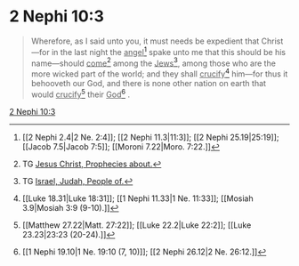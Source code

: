 # 2 Nephi 10:3

> Wherefore, as I said unto you, it must needs be expedient that Christ—for in the last night the <u>angel</u>[^a] spake unto me that this should be his name—should <u>come</u>[^b] among the <u>Jews</u>[^c], among those who are the more wicked part of the world; and they shall <u>crucify</u>[^d] him—for thus it behooveth our God, and there is none other nation on earth that would <u>crucify</u>[^e] their <u>God</u>[^f] .

[2 Nephi 10:3](https://www.churchofjesuschrist.org/study/scriptures/bofm/2-ne/10?lang=eng&id=p3#p3)


[^a]: [[2 Nephi 2.4|2 Ne. 2:4]]; [[2 Nephi 11.3|11:3]]; [[2 Nephi 25.19|25:19]]; [[Jacob 7.5|Jacob 7:5]]; [[Moroni 7.22|Moro. 7:22.]]
[^b]: TG [Jesus Christ, Prophecies about.](https://www.churchofjesuschrist.org/study/scriptures/tg/jesus-christ-prophecies-about?lang=eng)
[^c]: TG [Israel, Judah, People of.](https://www.churchofjesuschrist.org/study/scriptures/tg/israel-judah-people-of?lang=eng)
[^d]: [[Luke 18.31|Luke 18:31]]; [[1 Nephi 11.33|1 Ne. 11:33]]; [[Mosiah 3.9|Mosiah 3:9 (9-10).]]
[^e]: [[Matthew 27.22|Matt. 27:22]]; [[Luke 22.2|Luke 22:2]]; [[Luke 23.23|23:23 (20-24).]]
[^f]: [[1 Nephi 19.10|1 Ne. 19:10 (7, 10)]]; [[2 Nephi 26.12|2 Ne. 26:12.]]
